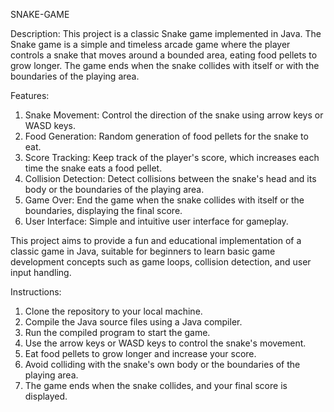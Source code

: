 SNAKE-GAME

Description:
This project is a classic Snake game implemented in Java. The Snake game is a simple and timeless arcade game where the player controls a snake that moves around a bounded area, eating food pellets to grow longer. The game ends when the snake collides with itself or with the boundaries of the playing area.

Features:
1. Snake Movement: Control the direction of the snake using arrow keys or WASD keys.
2. Food Generation: Random generation of food pellets for the snake to eat.
3. Score Tracking: Keep track of the player's score, which increases each time the snake eats a food pellet.
4. Collision Detection: Detect collisions between the snake's head and its body or the boundaries of the playing area.
5. Game Over: End the game when the snake collides with itself or the boundaries, displaying the final score.
6. User Interface: Simple and intuitive user interface for gameplay.

This project aims to provide a fun and educational implementation of a classic game in Java, suitable for beginners to learn basic game development concepts such as game loops, collision detection, and user input handling.

Instructions:
1. Clone the repository to your local machine.
2. Compile the Java source files using a Java compiler.
3. Run the compiled program to start the game.
4. Use the arrow keys or WASD keys to control the snake's movement.
5. Eat food pellets to grow longer and increase your score.
6. Avoid colliding with the snake's own body or the boundaries of the playing area.
7. The game ends when the snake collides, and your final score is displayed.




